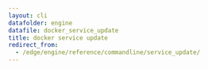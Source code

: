 ```yaml
---
layout: cli
datafolder: engine
datafile: docker_service_update
title: docker service update
redirect_from:
  - /edge/engine/reference/commandline/service_update/
---
```

